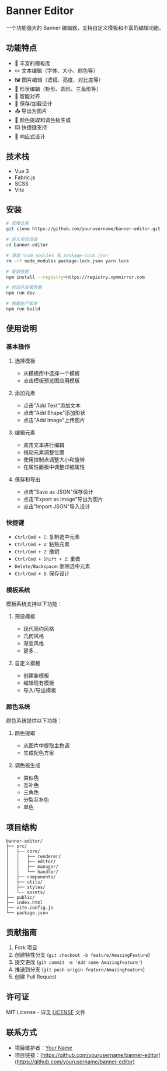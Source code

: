 # Banner Editor

一个功能强大的 Banner 编辑器，支持自定义模板和丰富的编辑功能。

## 功能特点

- 🎨 丰富的模板库
- ✏️ 文本编辑（字体、大小、颜色等）
- 🖼️ 图片编辑（滤镜、亮度、对比度等）
- 📐 形状编辑（矩形、圆形、三角形等）
- 🎯 智能对齐
- 💾 保存/加载设计
- 📤 导出为图片
- 🎨 颜色提取和调色板生成
- ⌨️ 快捷键支持
- 📱 响应式设计

## 技术栈

- Vue 3
- Fabric.js
- SCSS
- Vite

## 安装

```bash
# 克隆仓库
git clone https://github.com/yourusername/banner-editor.git

# 进入项目目录
cd banner-editor

# 清理 node_modules 和 package-lock.json
rm -rf node_modules package-lock.json yarn.lock

# 安装依赖
npm install --registry=https://registry.npmmirror.com

# 启动开发服务器
npm run dev

# 构建生产版本
npm run build
```

## 使用说明

### 基本操作

1. 选择模板
   - 从模板库中选择一个模板
   - 点击模板预览图应用模板

2. 添加元素
   - 点击"Add Text"添加文本
   - 点击"Add Shape"添加形状
   - 点击"Add Image"上传图片

3. 编辑元素
   - 双击文本进行编辑
   - 拖动元素调整位置
   - 使用控制点调整大小和旋转
   - 在属性面板中调整详细属性

4. 保存和导出
   - 点击"Save as JSON"保存设计
   - 点击"Export as Image"导出为图片
   - 点击"Import JSON"导入设计

### 快捷键

- `Ctrl/Cmd + C`: 复制选中元素
- `Ctrl/Cmd + V`: 粘贴元素
- `Ctrl/Cmd + Z`: 撤销
- `Ctrl/Cmd + Shift + Z`: 重做
- `Delete/Backspace`: 删除选中元素
- `Ctrl/Cmd + S`: 保存设计

### 模板系统

模板系统支持以下功能：

1. 预设模板
   - 现代简约风格
   - 几何风格
   - 渐变风格
   - 更多...

2. 自定义模板
   - 创建新模板
   - 编辑现有模板
   - 导入/导出模板

### 颜色系统

颜色系统提供以下功能：

1. 颜色提取
   - 从图片中提取主色调
   - 生成配色方案

2. 调色板生成
   - 类似色
   - 互补色
   - 三角色
   - 分裂互补色
   - 单色

## 项目结构

```
banner-editor/
├── src/
│   ├── core/
│   │   ├── renderer/
│   │   ├── editor/
│   │   ├── manager/
│   │   └── handler/
│   ├── components/
│   ├── utils/
│   ├── styles/
│   └── assets/
├── public/
├── index.html
├── vite.config.js
└── package.json
```

## 贡献指南

1. Fork 项目
2. 创建特性分支 (`git checkout -b feature/AmazingFeature`)
3. 提交更改 (`git commit -m 'Add some AmazingFeature'`)
4. 推送到分支 (`git push origin feature/AmazingFeature`)
5. 创建 Pull Request

## 许可证

MIT License - 详见 [LICENSE](LICENSE) 文件

## 联系方式

- 项目维护者：[Your Name](https://github.com/yourusername)
- 项目链接：[https://github.com/yourusername/banner-editor](https://github.com/yourusername/banner-editor)

